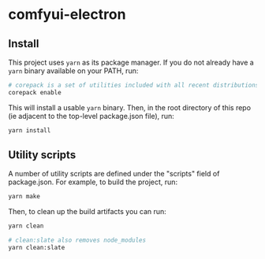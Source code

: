 # comfyui-electron

## Install

This project uses `yarn` as its package manager. If you do not already have a `yarn` binary available on your PATH, run:

```bash
# corepack is a set of utilities included with all recent distributions of node
corepack enable
```

This will install a usable `yarn` binary. Then, in the root directory of this repo (ie adjacent to the top-level package.json file), run:

```bash
yarn install
```

## Utility scripts

A number of utility scripts are defined under the "scripts" field of package.json. For example, to build the project, run:

```bash
yarn make
```

Then, to clean up the build artifacts you can run:

```bash
yarn clean

# clean:slate also removes node_modules
yarn clean:slate
```
